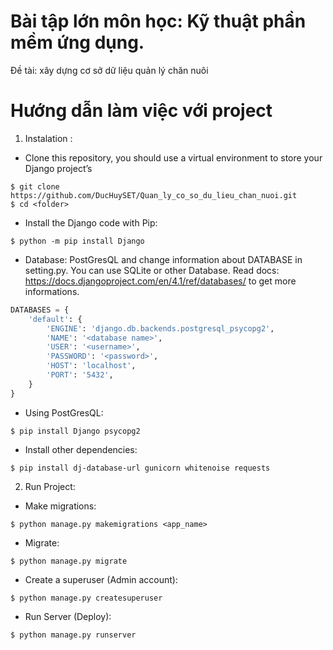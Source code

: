 # Bài tập lớn môn học: Kỹ thuật phần mềm ứng dụng. 
Đề tài: xây dựng cơ sở dữ liệu quản lý chăn nuôi


# Hướng dẫn làm việc với project
1. Instalation :
- Clone this repository, you should use a virtual environment to store your Django project’s
```shell
$ git clone https://github.com/DucHuySET/Quan_ly_co_so_du_lieu_chan_nuoi.git
$ cd <folder>
```
- Install the Django code with Pip:
```shell
$ python -m pip install Django
```
- Database: PostGresQL and change information about DATABASE in setting.py. You can use SQLite or other Database. Read docs: https://docs.djangoproject.com/en/4.1/ref/databases/ to get more informations.
```python
DATABASES = {
    'default': {
        'ENGINE': 'django.db.backends.postgresql_psycopg2',
        'NAME': '<database name>',
        'USER': '<username>',
        'PASSWORD': '<password>',
        'HOST': 'localhost',
        'PORT': '5432',
    }
}
```

- Using PostGresQL:
```shell
$ pip install Django psycopg2
```
- Install other dependencies:
```shell
$ pip install dj-database-url gunicorn whitenoise requests
```
2. Run Project:
- Make migrations:
```shell
$ python manage.py makemigrations <app_name>
```
- Migrate:
```shell
$ python manage.py migrate
```
- Create a superuser (Admin account):
```shell
$ python manage.py createsuperuser
```
- Run Server (Deploy):
```shell
$ python manage.py runserver
```
